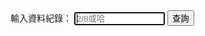 <html>
<head>
<meta charset="UTF-8" />
<script type="text/javascript">
</script>
</head>
<body>
輸入資料紀錄：
<input type="text" id="name" placeholder="2/8或哈" size="15" autofocus/>
<input type="button" name="list" value="查詢" onclick="result();"> <!--  all.js -->


<font size="1"><span id="result"></span></font><br>
<script src="./tt.js"></script>

</body>
</html>
